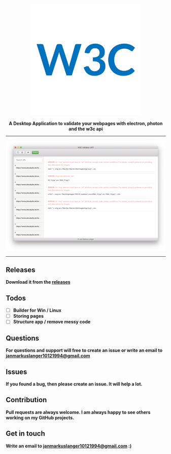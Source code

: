 <p align="center"><img width="350" src="assets/logo.png" /></p>

<p align="center"><strong>A Desktop Application to validate your webpages with electron, photon and the w3c api</p>

---

<p align="center"><img width="600" src="assets/preview.png"></p>

---

## Releases
Download it from the <a href="https://github.com/janmarkuslanger/w3c-app/releases">releases</a>

## Todos
-   [ ] Builder for Win / Linux
-   [ ] Storing pages
-   [ ] Structure app / remove messy code

## Questions
For questions and support will free to create an issue or write an email to
janmarkuslanger10121994@gmail.com

## Issues
If you found a bug, then please create an issue. It will help a lot.

## Contribution
Pull requests are always welcome. I am always happy to see others working on
my GitHub projects.

## Get in touch
Write an email to janmarkuslanger10121994@gmail.com :)

